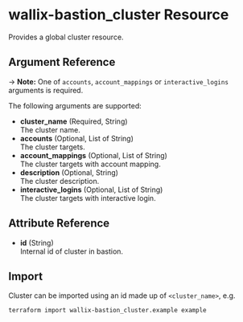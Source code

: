 # wallix-bastion_cluster Resource

Provides a global cluster resource.

## Argument Reference

-> **Note:** One of `accounts`, `account_mappings` or `interactive_logins` arguments is required.

The following arguments are supported:

- **cluster_name**  (Required, String)  
  The cluster name.
- **accounts** (Optional, List of String)  
  The cluster targets.  
- **account_mappings** (Optional, List of String)  
  The cluster targets with account mapping.  
- **description** (Optional, String)  
  The cluster description.
- **interactive_logins** (Optional, List of String)  
  The cluster targets with interactive login.  

## Attribute Reference

- **id** (String)  
  Internal id of cluster in bastion.

## Import

Cluster can be imported using an id made up of `<cluster_name>`, e.g.

```shell
terraform import wallix-bastion_cluster.example example
```
